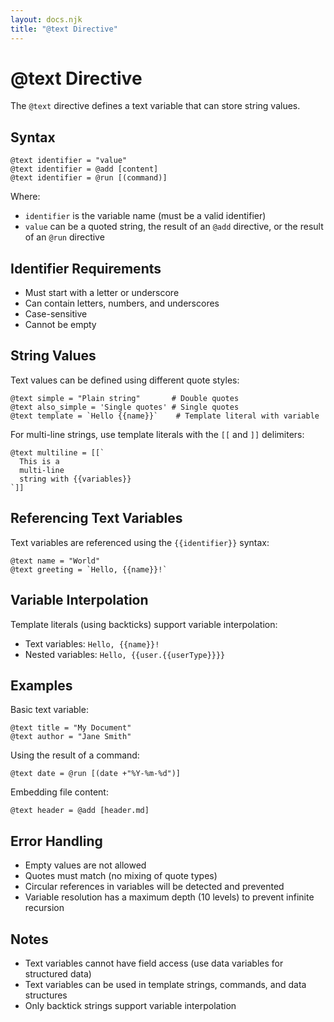 ```yaml
---
layout: docs.njk
title: "@text Directive"
---
```


# @text Directive

The `@text` directive defines a text variable that can store string values.

## Syntax

```mlld
@text identifier = "value"
@text identifier = @add [content]
@text identifier = @run [(command)]
```

Where:
- `identifier` is the variable name (must be a valid identifier)
- `value` can be a quoted string, the result of an `@add` directive, or the result of an `@run` directive

## Identifier Requirements

- Must start with a letter or underscore
- Can contain letters, numbers, and underscores
- Case-sensitive
- Cannot be empty

## String Values

Text values can be defined using different quote styles:

```mlld
@text simple = "Plain string"       # Double quotes
@text also_simple = 'Single quotes' # Single quotes
@text template = `Hello {{name}}`    # Template literal with variable
```

For multi-line strings, use template literals with the `[[` and `]]` delimiters:

```mlld
@text multiline = [[`
  This is a
  multi-line
  string with {{variables}}
`]]
```

## Referencing Text Variables

Text variables are referenced using the `{{identifier}}` syntax:

```mlld
@text name = "World"
@text greeting = `Hello, {{name}}!`
```

## Variable Interpolation

Template literals (using backticks) support variable interpolation:

- Text variables: `Hello, {{name}}!`
- Nested variables: `Hello, {{user.{{userType}}}}`


## Examples

Basic text variable:
```mlld
@text title = "My Document"
@text author = "Jane Smith"
```

Using the result of a command:
```mlld
@text date = @run [(date +"%Y-%m-%d")]
```

Embedding file content:
```mlld
@text header = @add [header.md]
```

## Error Handling

- Empty values are not allowed
- Quotes must match (no mixing of quote types)
- Circular references in variables will be detected and prevented
- Variable resolution has a maximum depth (10 levels) to prevent infinite recursion

## Notes

- Text variables cannot have field access (use data variables for structured data)
- Text variables can be used in template strings, commands, and data structures
- Only backtick strings support variable interpolation